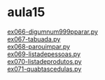 # aula15 
<a href='https://gabrielryanft.github.io/learning/cursoemvideo/python/exerciciospython/aula15/ex066-digumnum999pparar.py' target='_blank' rel='next'>ex066-digumnum999pparar.py</a><br/>
<a href='https://gabrielryanft.github.io/learning/cursoemvideo/python/exerciciospython/aula15/ex067-tabuada.py' target='_blank' rel='next'>ex067-tabuada.py</a><br/>
<a href='https://gabrielryanft.github.io/learning/cursoemvideo/python/exerciciospython/aula15/ex068-parouimpar.py' target='_blank' rel='next'>ex068-parouimpar.py</a><br/>
<a href='https://gabrielryanft.github.io/learning/cursoemvideo/python/exerciciospython/aula15/ex069-listadepessoas.py' target='_blank' rel='next'>ex069-listadepessoas.py</a><br/>
<a href='https://gabrielryanft.github.io/learning/cursoemvideo/python/exerciciospython/aula15/ex070-listadeprodutos.py' target='_blank' rel='next'>ex070-listadeprodutos.py</a><br/>
<a href='https://gabrielryanft.github.io/learning/cursoemvideo/python/exerciciospython/aula15/ex071-quabtascedulas.py' target='_blank' rel='next'>ex071-quabtascedulas.py</a><br/>
